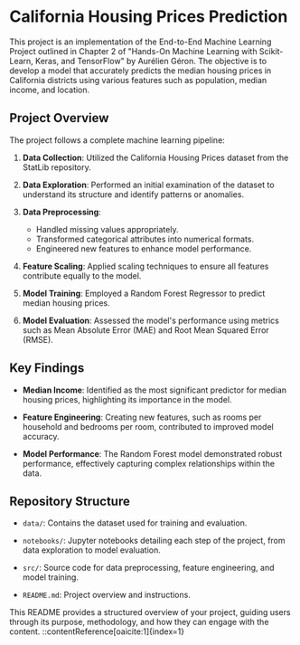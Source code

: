 # California Housing Prices Prediction

This project is an implementation of the End-to-End Machine Learning Project outlined in Chapter 2 of "Hands-On Machine Learning with Scikit-Learn, Keras, and TensorFlow" by Aurélien Géron. The objective is to develop a model that accurately predicts the median housing prices in California districts using various features such as population, median income, and location.

## Project Overview

The project follows a complete machine learning pipeline:

1. **Data Collection**: Utilized the California Housing Prices dataset from the StatLib repository.

2. **Data Exploration**: Performed an initial examination of the dataset to understand its structure and identify patterns or anomalies.

3. **Data Preprocessing**:
   - Handled missing values appropriately.
   - Transformed categorical attributes into numerical formats.
   - Engineered new features to enhance model performance.

4. **Feature Scaling**: Applied scaling techniques to ensure all features contribute equally to the model.

5. **Model Training**: Employed a Random Forest Regressor to predict median housing prices.

6. **Model Evaluation**: Assessed the model's performance using metrics such as Mean Absolute Error (MAE) and Root Mean Squared Error (RMSE).

## Key Findings

- **Median Income**: Identified as the most significant predictor for median housing prices, highlighting its importance in the model.

- **Feature Engineering**: Creating new features, such as rooms per household and bedrooms per room, contributed to improved model accuracy.

- **Model Performance**: The Random Forest model demonstrated robust performance, effectively capturing complex relationships within the data.

## Repository Structure

- `data/`: Contains the dataset used for training and evaluation.

- `notebooks/`: Jupyter notebooks detailing each step of the project, from data exploration to model evaluation.

- `src/`: Source code for data preprocessing, feature engineering, and model training.

- `README.md`: Project overview and instructions.


This README provides a structured overview of your project, guiding users through its purpose, methodology, and how they can engage with the content.
::contentReference[oaicite:1]{index=1}
 




 

